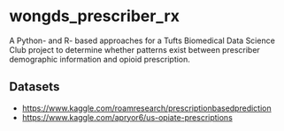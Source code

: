 # wongds_prescriber_rx
A Python- and R- based approaches for a Tufts Biomedical Data Science Club project to determine whether patterns exist between prescriber demographic information and opioid prescription.

## Datasets
- https://www.kaggle.com/roamresearch/prescriptionbasedprediction
- https://www.kaggle.com/apryor6/us-opiate-prescriptions
